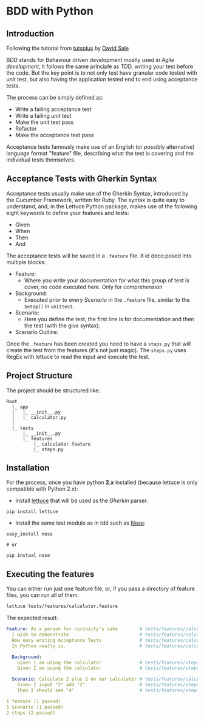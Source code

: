 # BDD with Python

## Introduction
Following the tutorial from [tutsplus](https://code.tutsplus.com/tutorials/behavior-driven-development-in-python--net-26547?_ga=2.53094891.2123691085.1515887817-1593036353.1515199852)
by [David Sale](https://tutsplus.com/authors/david-sale?_ga=2.247794695.1248959652.1515442515-1593036353.1515199852)

BDD stands for Behaviour driven development mostly used in *Agile development*, it follows the same principle as TDD, writing your test before the code.
But the key point is to not only test have granular code tested with unit test, but also having the application tested end to end using acceptance tests.

The process can be simply defined as:
 
- Write a failing acceptance test
- Write a failing unit test
- Make the unit test pass
- Refactor
- Make the acceptance test pass

Acceptance tests famously make use of an English (or possibly alternative) language format "feature" file, 
describing what the test is covering and the individual tests themselves.

## Acceptance Tests with Gherkin Syntax

Acceptance tests usually make use of the Gherkin Syntax, introduced by the Cucumber Framework, written for Ruby. 
The syntax is quite easy to understand, and, in the Lettuce Python package, makes use of the following eight keywords to define your features and tests:

- Given
- When
- Then
- And

The acceptance tests will be saved in a `.feature` file. It id deco;posed into multiple blocks:

- Feature:
  - Where you write your documentation for what this group of test is cover, no code executed here. Only for comprehension
- Background:
  - Executed prior to every *Scenario* in the `.feature` file, similar to the `SetUp()` in `unittest`.
- Scenario:
  - Here you define the test, the first line is for documentation and then the test (with the give syntax).
- Scenario Outline:

Once the `.feature` has been created  you need to have a `steps.py` that will create the test from the features (it's not just magic).
The `steps.py` uses RegEx with lettuce to read the input and execute the test.

## Project Structure

The project should be structured like:

```
Root
  |_ app
  |   |_ __init__.py
  |   |_ calculator.py
  |
  |_ tests
      |_ __init__.py
      |_ features
          |_ calculator.feature
          |_ steps.py
 ```  

## Installation

For the process, once you have python **2.x** installed (because lettuce is only compatible with Python 2.x):

- Install [lettuce](http://lettuce.it/index.html) that will be used as the *Gherkin* parser.
```
pip install lettuce
```
- Install the same test module as in tdd such as [Nose](http://nose.readthedocs.io/en/latest/):
```
easy_install nose

# or

pip instaal nose
```    
    

## Executing the features

You can either run just one feature file, or, 
if you pass a directory of feature files, you can run all of them.
```bash
lettuce tests/features/calculator.feature 
```

The expected result:
```yaml
Feature: As a person for curiosity's sake        # tests/features/calculator.feature:1
  I wish to demonstrate                          # tests/features/calculator.feature:2
  How easy writing Acceptance Tests              # tests/features/calculator.feature:3
  In Python really is.                           # tests/features/calculator.feature:4

  Background:
    Given I am using the calculator              # tests/features/steps.py:7
    Given I am using the calculator              # tests/features/steps.py:7

  Scenario: Calculate 2 plus 2 on our calculator # tests/features/calculator.feature:9
    Given I input "2" add "2"                    # tests/features/steps.py:13
    Then I should see "4"                        # tests/features/steps.py:18

1 feature (1 passed)
1 scenario (1 passed)
2 steps (2 passed)

```